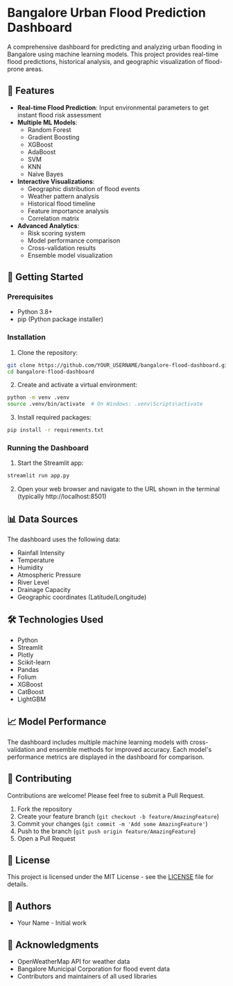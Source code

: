 # Bangalore Urban Flood Prediction Dashboard

A comprehensive dashboard for predicting and analyzing urban flooding in Bangalore using machine learning models. This project provides real-time flood predictions, historical analysis, and geographic visualization of flood-prone areas.

## 🌟 Features

- **Real-time Flood Prediction**: Input environmental parameters to get instant flood risk assessment
- **Multiple ML Models**: 
  - Random Forest
  - Gradient Boosting
  - XGBoost
  - AdaBoost
  - SVM
  - KNN
  - Naive Bayes
- **Interactive Visualizations**:
  - Geographic distribution of flood events
  - Weather pattern analysis
  - Historical flood timeline
  - Feature importance analysis
  - Correlation matrix
- **Advanced Analytics**:
  - Risk scoring system
  - Model performance comparison
  - Cross-validation results
  - Ensemble model visualization

## 🚀 Getting Started

### Prerequisites

- Python 3.8+
- pip (Python package installer)

### Installation

1. Clone the repository:
```bash
git clone https://github.com/YOUR_USERNAME/bangalore-flood-dashboard.git
cd bangalore-flood-dashboard
```

2. Create and activate a virtual environment:
```bash
python -m venv .venv
source .venv/bin/activate  # On Windows: .venv\Scripts\activate
```

3. Install required packages:
```bash
pip install -r requirements.txt
```

### Running the Dashboard

1. Start the Streamlit app:
```bash
streamlit run app.py
```

2. Open your web browser and navigate to the URL shown in the terminal (typically http://localhost:8501)

## 📊 Data Sources

The dashboard uses the following data:
- Rainfall Intensity
- Temperature
- Humidity
- Atmospheric Pressure
- River Level
- Drainage Capacity
- Geographic coordinates (Latitude/Longitude)

## 🛠️ Technologies Used

- Python
- Streamlit
- Plotly
- Scikit-learn
- Pandas
- Folium
- XGBoost
- CatBoost
- LightGBM

## 📈 Model Performance

The dashboard includes multiple machine learning models with cross-validation and ensemble methods for improved accuracy. Each model's performance metrics are displayed in the dashboard for comparison.

## 🤝 Contributing

Contributions are welcome! Please feel free to submit a Pull Request.

1. Fork the repository
2. Create your feature branch (`git checkout -b feature/AmazingFeature`)
3. Commit your changes (`git commit -m 'Add some AmazingFeature'`)
4. Push to the branch (`git push origin feature/AmazingFeature`)
5. Open a Pull Request

## 📝 License

This project is licensed under the MIT License - see the [LICENSE](LICENSE) file for details.

## 👥 Authors

- Your Name - Initial work

## 🙏 Acknowledgments

- OpenWeatherMap API for weather data
- Bangalore Municipal Corporation for flood event data
- Contributors and maintainers of all used libraries 